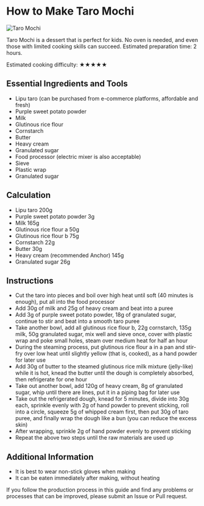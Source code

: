 # How to Make Taro Mochi

![Taro Mochi](芋泥雪媚娘成品.jpg)

Taro Mochi is a dessert that is perfect for kids. No oven is needed, and even those with limited cooking skills can succeed. Estimated preparation time: 2 hours.

Estimated cooking difficulty: ★★★★★

## Essential Ingredients and Tools

- Lipu taro (can be purchased from e-commerce platforms, affordable and fresh)
- Purple sweet potato powder
- Milk
- Glutinous rice flour
- Cornstarch
- Butter
- Heavy cream
- Granulated sugar
- Food processor (electric mixer is also acceptable)
- Sieve
- Plastic wrap
- Granulated sugar

## Calculation

- Lipu taro 200g
- Purple sweet potato powder 3g
- Milk 165g
- Glutinous rice flour a 50g
- Glutinous rice flour b 75g
- Cornstarch 22g
- Butter 30g
- Heavy cream (recommended Anchor) 145g
- Granulated sugar 26g

## Instructions

- Cut the taro into pieces and boil over high heat until soft (40 minutes is enough), put all into the food processor
- Add 30g of milk and 25g of heavy cream and beat into a puree
- Add 3g of purple sweet potato powder, 18g of granulated sugar, continue to stir and beat into a smooth taro puree
- Take another bowl, add all glutinous rice flour b, 22g cornstarch, 135g milk, 50g granulated sugar, mix well and sieve once, cover with plastic wrap and poke small holes, steam over medium heat for half an hour
- During the steaming process, put glutinous rice flour a in a pan and stir-fry over low heat until slightly yellow (that is, cooked), as a hand powder for later use
- Add 30g of butter to the steamed glutinous rice milk mixture (jelly-like) while it is hot, knead the butter until the dough is completely absorbed, then refrigerate for one hour
- Take out another bowl, add 120g of heavy cream, 8g of granulated sugar, whip until there are lines, put it in a piping bag for later use
- Take out the refrigerated dough, knead for 5 minutes, divide into 30g each, sprinkle evenly with 2g of hand powder to prevent sticking, roll into a circle, squeeze 5g of whipped cream first, then put 30g of taro puree, and finally wrap the dough like a bun (you can reduce the excess skin)
- After wrapping, sprinkle 2g of hand powder evenly to prevent sticking
- Repeat the above two steps until the raw materials are used up

## Additional Information

- It is best to wear non-stick gloves when making
- It can be eaten immediately after making, without heating

If you follow the production process in this guide and find any problems or processes that can be improved, please submit an Issue or Pull request.
